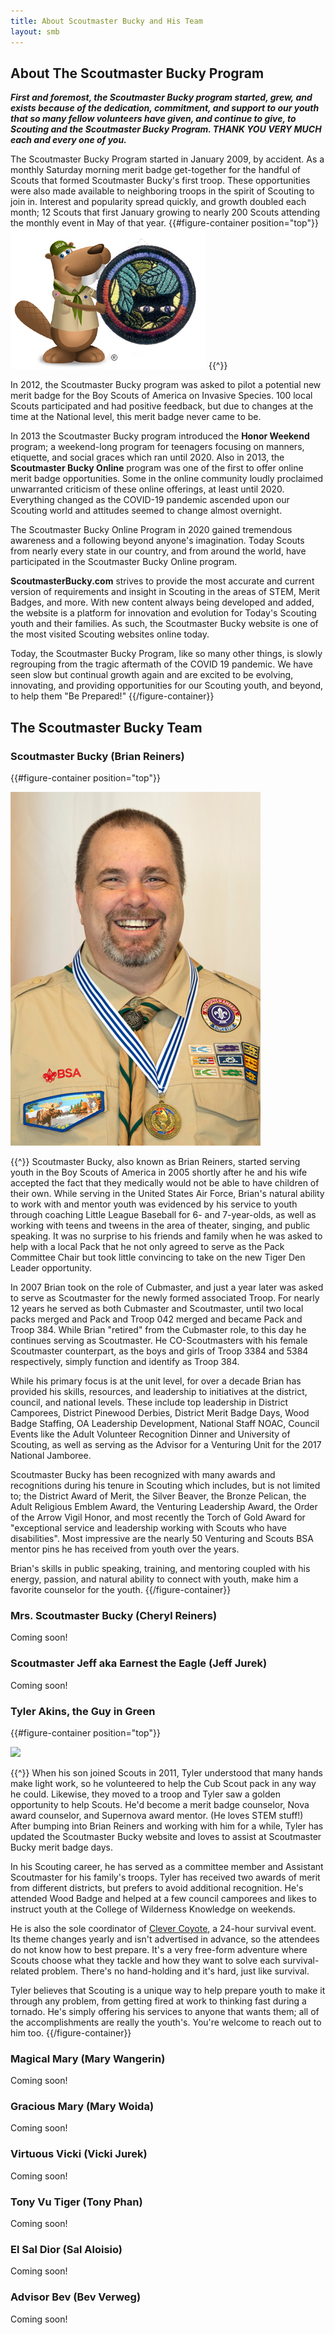 ```yaml
---
title: About Scoutmaster Bucky and His Team
layout: smb
---
```


## About The Scoutmaster Bucky Program

***First and foremost, the Scoutmaster Bucky program started, grew, and exists because of the dedication, commitment, and support to our youth that so many fellow volunteers have given, and continue to give, to Scouting and the Scoutmaster Bucky Program. THANK YOU VERY MUCH each and every one of you.***

The Scoutmaster Bucky Program started in January 2009, by accident. As a monthly Saturday morning merit badge get-together for the handful of Scouts that formed Scoutmaster Bucky's first troop. These opportunities were also made available to neighboring troops in the spirit of Scouting to join in. Interest and popularity spread quickly, and growth doubled each month; 12 Scouts that first January growing to nearly 200 Scouts attending the monthly event in May of that year.
{{#figure-container position="top"}}
<img src="smb-invasive-species.jpg" class="Maw(100%)">
{{^}}

In 2012, the Scoutmaster Bucky program was asked to pilot a potential new merit badge for the Boy Scouts of America on Invasive Species.  100 local Scouts participated and had positive feedback, but due to changes at the time at the National level, this merit badge never came to be.

In 2013 the Scoutmaster Bucky program introduced the **Honor Weekend** program; a weekend-long program for teenagers focusing on manners, etiquette, and social graces which ran until 2020. Also in 2013, the **Scoutmaster Bucky Online** program was one of the first to offer online merit badge opportunities. Some in the online community loudly proclaimed unwarranted criticism of these online offerings, at least until 2020. Everything changed as the COVID-19 pandemic ascended upon our Scouting world and attitudes seemed to change almost overnight.

The Scoutmaster Bucky Online Program in 2020 gained tremendous awareness and a following beyond anyone's imagination. Today Scouts from nearly every state in our country, and from around the world, have participated in the Scoutmaster Bucky Online program.

**ScoutmasterBucky.com** strives to provide the most accurate and current version of requirements and insight in Scouting in the areas of STEM, Merit Badges, and more. With new content always being developed and added, the website is a platform for innovation and evolution for Today's Scouting youth and their families. As such, the Scoutmaster Bucky website is one of the most visited Scouting websites online today.

Today, the Scoutmaster Bucky Program, like so many other things, is slowly regrouping from the tragic aftermath of the COVID 19 pandemic.  We have seen slow but continual growth again and are excited to be evolving, innovating, and providing opportunities for our Scouting youth, and beyond, to help them "Be Prepared!"
{{/figure-container}}

## The Scoutmaster Bucky Team

### Scoutmaster Bucky (Brian Reiners)

{{#figure-container position="top"}}

<img src="brian-reiners-profile.png" class="Maw(100%)">

{{^}}
Scoutmaster Bucky, also known as Brian Reiners, started serving youth in the Boy Scouts of America in 2005 shortly after he and his wife accepted the fact that they medically would not be able to have children of their own. While serving in the United States Air Force, Brian's natural ability to work with and mentor youth was evidenced by his service to youth through coaching Little League Baseball for 6- and 7-year-olds, as well as working with teens and tweens in the area of theater, singing, and public speaking.  It was no surprise to his friends and family when he was asked to help with a local Pack that he not only agreed to serve as the Pack Committee Chair but took little convincing to take on the new Tiger Den Leader opportunity.

In 2007 Brian took on the role of Cubmaster, and just a year later was asked to serve as Scoutmaster for the newly formed associated Troop. For nearly 12 years he served as both Cubmaster and Scoutmaster, until two local packs merged and Pack and Troop 042 merged and became Pack and Troop 384. While Brian "retired" from the Cubmaster role, to this day he continues serving as Scoutmaster.  He CO-Scoutmasters with his female Scoutmaster counterpart, as the boys and girls of Troop 3384 and 5384 respectively, simply function and identify as Troop 384.

While his primary focus is at the unit level, for over a decade Brian has provided his skills, resources, and leadership to initiatives at the district, council, and national levels. These include top leadership in District Camporees, District Pinewood Derbies, District Merit Badge Days, Wood Badge Staffing, OA Leadership Development, National Staff NOAC, Council Events like the Adult Volunteer Recognition Dinner and University of Scouting, as well as serving as the Advisor for a Venturing Unit for the 2017 National Jamboree.

Scoutmaster Bucky has been recognized with many awards and recognitions during his tenure in Scouting which includes, but is not limited to; the District Award of Merit, the Silver Beaver, the Bronze Pelican, the Adult Religious Emblem Award, the Venturing Leadership Award, the Order of the Arrow Vigil Honor, and most recently the Torch of Gold Award for "exceptional service and leadership working with Scouts who have disabilities". Most impressive are the nearly 50 Venturing and Scouts BSA mentor pins he has received from youth over the years.

Brian's skills in public speaking, training, and mentoring coupled with his energy, passion, and natural ability to connect with youth, make him a favorite counselor for the youth.
{{/figure-container}}


### Mrs. Scoutmaster Bucky (Cheryl Reiners)

Coming soon!


### Scoutmaster Jeff aka Earnest the Eagle (Jeff Jurek)

Coming soon!


### Tyler Akins, the Guy in Green

{{#figure-container position="top"}}

<img src="/images/clever-coyote-logo.png" class="Maw(100%)">

{{^}}
When his son joined Scouts in 2011, Tyler understood that many hands make light work, so he volunteered to help the Cub Scout pack in any way he could. Likewise, they moved to a troop and Tyler saw a golden opportunity to help Scouts. He'd become a merit badge counselor, Nova award counselor, and Supernova award mentor. (He loves STEM stuff!) After bumping into Brian Reiners and working with him for a while, Tyler has updated the Scoutmaster Bucky website and loves to assist at Scoutmaster Bucky merit badge days.

In his Scouting career, he has served as a committee member and Assistant Scoutmaster for his family's troops. Tyler has received two awards of merit from different districts, but prefers to avoid additional recognition. He's attended Wood Badge and helped at a few council camporees and likes to instruct youth at the College of Wilderness Knowledge on weekends.

He is also the sole coordinator of [Clever Coyote](https://clever-coyote.8b.io/), a 24-hour survival event. Its theme changes yearly and isn't advertised in advance, so the attendees do not know how to best prepare. It's a very free-form adventure where Scouts choose what they tackle and how they want to solve each survival-related problem. There's no hand-holding and it's hard, just like survival.

Tyler believes that Scouting is a unique way to help prepare youth to make it through any problem, from getting fired at work to thinking fast during a tornado. He's simply offering his services to anyone that wants them; all of the accomplishments are really the youth's. You're welcome to reach out to him too.
{{/figure-container}}


### Magical Mary (Mary Wangerin)

Coming soon!


### Gracious Mary (Mary Woida)

Coming soon!


### Virtuous Vicki (Vicki Jurek)

Coming soon!


### Tony Vu Tiger (Tony Phan)

Coming soon!


### El Sal Dior (Sal Aloisio)

Coming soon!


### Advisor Bev (Bev Verweg)

Coming soon!
